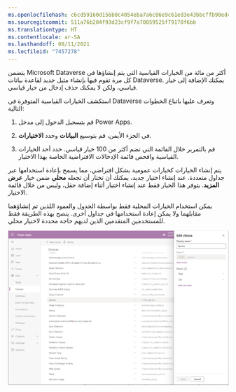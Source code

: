 ```yaml
---
ms.openlocfilehash: c6cd59160d156b0c4054eba7a6c86e9c61ed3e43bbcffb90edcb0ef513be0800
ms.sourcegitcommit: 511a76b204f93d23cf9f7a70059525f79170f6bb
ms.translationtype: HT
ms.contentlocale: ar-SA
ms.lasthandoff: 08/11/2021
ms.locfileid: "7457278"
---
```

يتضمن Microsoft Dataverse أكثر من مائة من الخيارات القياسية التي يتم إنشاؤها في كل مرة تقوم فيها بإنشاء مثيل جديد لقاعدة بيانات Dataverse. يمكنك الإضافة إلى خيار قياسي، ولكن لا يمكنك حذف إدخال من خيار قياسي.

استكشف الخيارات القياسية المتوفرة في Dataverse وتعرف عليها باتباع الخطوات التالية:

1.  قم بتسجيل الدخول إلى مدخل Power Apps.

2.  في الجزء الأيمن، قم بتوسيع **البيانات** وحدد **الاختيارات**.

3.  قم بالتمرير خلال القائمة التي تضم أكثر من 100 خيار قياسي. حدد أحد الخيارات القياسية وافحص قائمة الإدخالات الافتراضية الخاصة بهذا الاختيار.

يتم إنشاء الخيارات كخيارات عمومية بشكل افتراضي، مما يسمح بإعادة استخدامها عبر جداول متعددة. عند إنشاء اختيار جديد، يمكنك أن تختار أن تجعله **محلي** ضمن خيار **‏‫عرض المزيد‬**. يتوفر هذا الخيار فقط عند إنشاء اختيار أثناء إضافة حقل، وليس من خلال قائمة الاختيار. 

يمكن استخدام الخيارات المحلية فقط بواسطة الجدول والعمود اللذين تم إنشاؤهما مقابلهما ولا يمكن إعادة استخدامها في جداول أخرى. ينصح بهذه الطريقة فقط للمستخدمين المتقدمين الذين لديهم حاجة محددة لاختيار محلي.

![قائمة الاختيارات ذات الأنواع المحددة، تظهر خيارات الكلب والقط.](../media/edit-choices.png)
